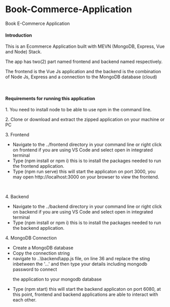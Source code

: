 # Book-Commerce-Application
Book E-Commerce Application

<h4>Introduction</h4>
<p>This is an Ecommerce Application built with MEVN (MongoDB, Express, Vue and Node) Stack.</p>
<p>The app has two(2) part named frontend and backend named respectively.</p>
<p>The frontend is the Vue Js application and the backend is the combination of Node Js, Express and a connection to the MongoDB database (cloud)</p>
<br />

<h4>Requirements for running this application</h4>
<p>1. You need to install node to be able to use npm in the command line.</p>
<p>2. Clone or download and extract the zipped application on your machine or PC</p>
<p>3. Frontend</p>
<p><ul>
    <li>Navigate to the ../frontend  directory in your command line or right click on frontend if you are using VS Code and select open in integrated terminal</li>
    <li>Type (npm install or npm i) this is to install the packages needed to run the frontend application.</li>
    <li>Type (npm run serve) this will start the applicaton on port 3000, you may open http://localhost:3000 on your browser to view the frontend.
    </ul>
</p>
<br />

<p>4. Backend</p>
<p><ul>
    <li>Navigate to the ../backend  directory in your command line or right click on backend if you are using VS Code and select open in integrated terminal</li>
    <li>Type (npm install or npm i) this is to install the packages needed to run the backend application.</li>
    </ul>
</p>
<p>4. MongoDB Connection</p>
<p><ul>
    <li>Create a MongoDB database</li>
    <li>Copy the connection string</li>
    <li>navigate to ..\backend\app.js file, on line 36 and replace the sting inbetween the '...' and then type your details including mongodb password to connect 
      <p>the application to your mongodb database</p>
    </li>
    <li>Type (npm start) this will start the backend applicaton on port 6080, at this point, frontend and backend applications are able to interact with each other.</li>
    </ul>
</p>
